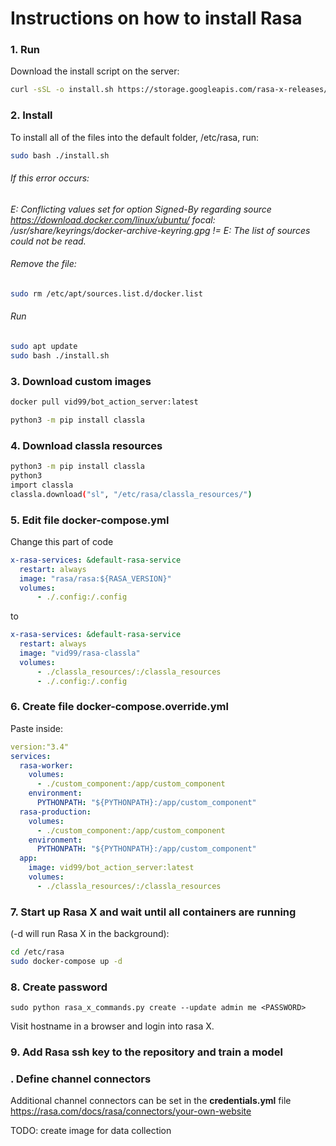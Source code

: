 # Instructions on how to install Rasa

### 1. Run
Download the install script on the server:
```bash
curl -sSL -o install.sh https://storage.googleapis.com/rasa-x-releases/0.40.1/install.sh
```

### 2. Install
To install all of the files into the default folder, /etc/rasa, run:
```bash
sudo bash ./install.sh
```

###### If this error occurs: 
*E: Conflicting values set for option Signed-By regarding source https://download.docker.com/linux/ubuntu/ focal: /usr/share/keyrings/docker-archive-keyring.gpg != 
E: The list of sources could not be read.*

###### Remove the file: 
```bash
sudo rm /etc/apt/sources.list.d/docker.list
```

###### Run
```bash
sudo apt update
sudo bash ./install.sh
```

### 3. Download custom images
```bash
docker pull vid99/bot_action_server:latest
```

```bash
python3 -m pip install classla
```

### 4. Download classla resources 
```bash
python3 -m pip install classla
python3
import classla
classla.download("sl", "/etc/rasa/classla_resources/")
```

### 5. Edit file  docker-compose.yml

Change this part of code
```yaml
x-rasa-services: &default-rasa-service
  restart: always
  image: "rasa/rasa:${RASA_VERSION}"
  volumes:
      - ./.config:/.config
```
to
```yaml
x-rasa-services: &default-rasa-service
  restart: always
  image: "vid99/rasa-classla"
  volumes:
      - ./classla_resources/:/classla_resources
      - ./.config:/.config
```

### 6. Create file  docker-compose.override.yml
Paste inside:
```yaml
version:"3.4"
services:
  rasa-worker:
    volumes:
      - ./custom_component:/app/custom_component
    environment:
      PYTHONPATH: "${PYTHONPATH}:/app/custom_component"
  rasa-production:
    volumes:
      - ./custom_component:/app/custom_component
    environment:
      PYTHONPATH: "${PYTHONPATH}:/app/custom_component"
  app:
    image: vid99/bot_action_server:latest
    volumes:
      - ./classla_resources/:/classla_resources
```

### 7. Start up Rasa X and wait until all containers are running 
(-d will run Rasa X in the background):
```bash
cd /etc/rasa
sudo docker-compose up -d
```

### 8. Create password
`sudo python rasa_x_commands.py create --update admin me <PASSWORD>`

Visit hostname in a browser and login into rasa X.

### 9. Add Rasa ssh key to the repository and train a model

### . Define channel connectors
Additional channel connectors can be set in the **credentials.yml** file
https://rasa.com/docs/rasa/connectors/your-own-website

TODO: create image for data collection
